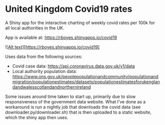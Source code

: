 # United Kingdom Covid19 rates

A Shiny app for the interactive charting of weekly covid rates per 100k for all local authorities in the UK.

App is available at: https://rboyes.shinyapps.io/covid19

![[Alt text](screengrab.png?raw=true "Covid19 Shiny application")][https://rboyes.shinyapps.io/covid19]

Uses data from the following sources:

* Covid case data: https://api.coronavirus.data.gov.uk/v1/data
* Local authority population data: https://www.ons.gov.uk/peoplepopulationandcommunity/populationandmigration/populationestimates/datasets/populationestimatesforukenglandandwalesscotlandandnorthernireland

Some issues around time taken to start up, primarily due to slow responsiveness of the government data website. What I've done as a workaround is run a nightly job that downloads the covid data (see downloader.py/downloader.sh) that is then uploaded to a static website, which the shiny app then uses.
